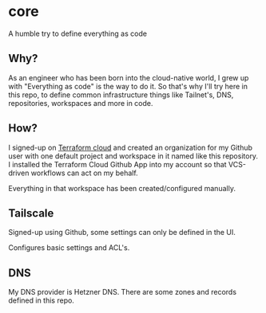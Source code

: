 # core

A humble try to define everything as code

## Why? 

As an engineer who has been born into the cloud-native world, I grew up with "Everything as code" is the way to do it. So that's why I'll try here in this repo, to define common infrastructure things like Tailnet's, DNS, repositories, workspaces and more in code.

## How?

I signed-up on [Terraform cloud](https://app.terraform.io/session) and created an organization for my Github user with one default project and workspace in it named like this repository. I installed the Terraform Cloud Github App into my account so that VCS-driven workflows can act on my behalf.

Everything in that workspace has been created/configured manually.

## Tailscale

Signed-up using Github, some settings can only be defined in the UI.

Configures basic settings and ACL's.

## DNS

My DNS provider is Hetzner DNS. There are some zones and records defined in this repo. 